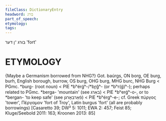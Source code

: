 ```yaml
---
fileClass: DictionaryEntry
headword: בורג
part_of_speech: 
etymology: 
tags: 
---
```

בורג
־ן
דער
'fort'

ETYMOLOGY
===========
{Maybe a Germanism borrowed from NHG?}
Got. baúrgs, ON borg, OE burg, burh, English borough, burrow, OS burg, OHG burg, MHG burc, NHG Burg < PGmc. *burg- (root noun) < PIE *bʰérǵʰ-/*br̥ĝʰ- (or *bʰr(ǵ)ʰ-); perhaps related to PGmc. *berga- 'mountain' (see באַרג) < PIE *bʰerǵʰ-o-, or to *bergan- 'to keep safe' (see פֿאַרבאָרגן) < PIE *bʰérgʰ-e-; cf. Greek πύργος 'tower', Πέργαμον 'fort of Troy', Latin burgus 'fort' (all are probably borrowings)
[Casaretto 39; DW² 5: 1011; EWA 2: 457; Feist 85; Kluge/Seebold 2011: 163; Kroonen 2013: 85]